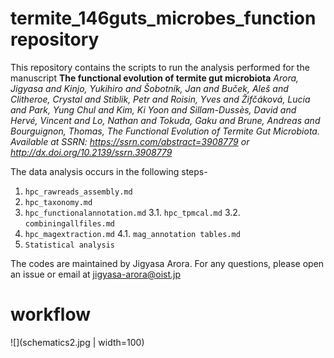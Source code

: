 # termite_146guts_microbes_function repository
This repository contains the scripts to run the analysis performed for the manuscript **The functional evolution of termite gut microbiota** 
*Arora, Jigyasa and Kinjo, Yukihiro and Šobotník, Jan and Buček, Aleš and Clitheroe, Crystal and Stiblik, Petr and Roisin, Yves and Žifčáková, Lucia and Park, Yung Chul and Kim, Ki Yoon and Sillam-Dussès, David and Hervé, Vincent and Lo, Nathan and Tokuda, Gaku and Brune, Andreas and Bourguignon, Thomas, The Functional Evolution of Termite Gut Microbiota. Available at SSRN: https://ssrn.com/abstract=3908779 or http://dx.doi.org/10.2139/ssrn.3908779*

The data analysis occurs in the following steps-
1. ```hpc_rawreads_assembly.md```
2. ```hpc_taxonomy.md```
3. ```hpc_functionalannotation.md```
  3.1. ```hpc_tpmcal.md```
  3.2. ```combiningallfiles.md```
4. ```hpc_magextraction.md```
  4.1. ```mag_annotation tables.md```
5. ```Statistical analysis```

The codes are maintained by Jigyasa Arora. For any questions, please open an issue or email at [jigyasa-arora@oist.jp](jigyasa-arora@oist.jp)

# workflow
![](schematics2.jpg | width=100)

